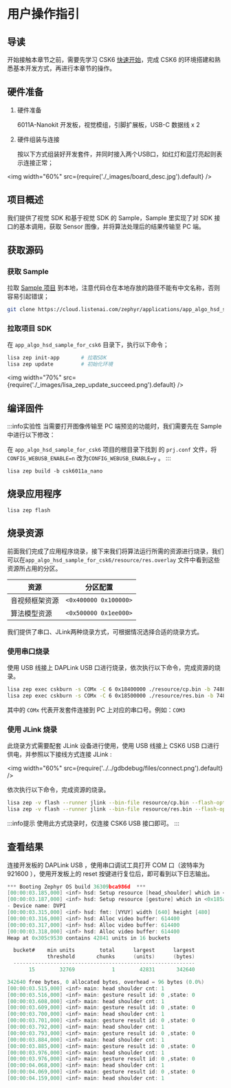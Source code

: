 # 用户操作指引

## 导读

开始接触本章节之前，需要先学习 CSK6 [快速开始](../../application/getting_start)，完成 CSK6 的环境搭建和熟悉基本开发方式，再进行本章节的操作。


## 硬件准备

1. 硬件准备

   6011A-Nanokit 开发板，视觉模组，引脚扩展板，USB-C 数据线 x 2

2. 硬件组装与连接

    按以下方式组装好开发套件，并同时接入两个USB口，如红灯和蓝灯亮起则表示连接正常；

<img
  width="60%"
  src={require('./_images/board_desc.jpg').default}
  /> 

## 项目概述

我们提供了视觉 SDK 和基于视觉 SDK 的 Sample，Sample 里实现了对 SDK 接口的基本调用，获取 Sensor 图像，并将算法处理后的结果传输至 PC 端。

## 获取源码

### 获取 Sample

拉取 [Sample 项目](https://cloud.listenai.com/zephyr/applications/app_algo_hsd_sample_for_csk6) 到本地，注意代码仓在本地存放的路径不能有中文名称，否则容易引起错误；

```bash
git clone https://cloud.listenai.com/zephyr/applications/app_algo_hsd_sample_for_csk6.git
```

### 拉取项目 SDK

在 `app_algo_hsd_sample_for_csk6` 目录下，执行以下命令；

```bash
lisa zep init-app       # 拉取SDK
lisa zep update         # 初始化环境
```

<img
  width="70%"
  src={require('./_images/lisa_zep_update_succeed.png').default}
  />

## 编译固件

:::info实验性
当需要打开图像传输至 PC 端预览的功能时，我们需要先在 Sample 中进行以下修改：

在 `app_algo_hsd_sample_for_csk6` 项目的根目录下找到 的 `prj.conf` 文件，将 `CONFIG_WEBUSB_ENABLE=n` 改为`CONFIG_WEBUSB_ENABLE=y` 。
:::

```
lisa zep build -b csk6011a_nano
```

## 烧录应用程序

```
lisa zep flash
```

## 烧录资源

前面我们完成了应用程序烧录，接下来我们将算法运行所需的资源进行烧录，我们可以在`app_algo_hsd_sample_for_csk6/resource/res.overlay` 文件中看到这些资源所占用的分区。

| 资源           | 分区配置              |
| -------------- | --------------------- |
| 音视频框架资源 | `<0x400000 0x100000>` |
| 算法模型资源   | `<0x500000 0x1ee000>` |

我们提供了串口、JLink两种烧录方式，可根据情况选择合适的烧录方式。

### 使用串口烧录

使用 USB 线接上 DAPLink USB 口进行烧录，依次执行以下命令，完成资源的烧录。

```bash
lisa zep exec cskburn -s COMx -C 6 0x18400000 ./resource/cp.bin -b 748800
lisa zep exec cskburn -s COMx -C 6 0x18500000 ./resource/res.bin -b 748800
```

其中的 `COMx` 代表开发套件连接到 PC 上对应的串口号。例如：`COM3`

### 使用 JLink 烧录

此烧录方式需要配套 JLink 设备进行使用，使用 USB 线接上 CSK6 USB 口进行供电，并参照以下接线方式连接 JLink :

<img
  width="60%"
  src={require('../../gdbdebug/files/connect.png').default}
  />

依次执行以下命令，完成资源的烧录。

```bash
lisa zep -v flash --runner jlink --bin-file resource/cp.bin --flash-opt="--base-address=0x18400000"
lisa zep -v flash --runner jlink --bin-file resource/res.bin --flash-opt="--base-address=0x18500000"
```

:::info提示
使用此方式烧录时，仅连接 CSK6 USB 接口即可。
:::

## 查看结果

连接开发板的 DAPLink USB ，使用串口调试工具打开 COM 口（波特率为 921600 ），使用开发板上的 reset 按键进行复位后，即可看到以下日志输出。

```c
*** Booting Zephyr OS build 36309bca986d  ***
[00:00:03.185,000] <inf> hsd: Setup resource [head_shoulder] which in <0x18500031,0xa6ce0>
[00:00:03.187,000] <inf> hsd: Setup resource [gesture] which in <0x185a6d11,0x132448>
- Device name: DVPI
[00:00:03.315,000] <inf> hsd: fmt: [VYUY] width [640] height [480]
[00:00:03.316,000] <inf> hsd: Alloc video buffer: 614400
[00:00:03.317,000] <inf> hsd: Alloc video buffer: 614400
[00:00:03.318,000] <inf> hsd: Alloc video buffer: 614400
Heap at 0x305c9530 contains 42841 units in 16 buckets

  bucket#    min units        total      largest      largest
             threshold       chunks      (units)      (bytes)
  -----------------------------------------------------------
       15        32769            1        42831       342640

342640 free bytes, 0 allocated bytes, overhead = 96 bytes (0.0%)
[00:00:03.515,000] <inf> main: head shoulder cnt: 1
[00:00:03.516,000] <inf> main: gesture result id: 0 ,state: 0
[00:00:03.608,000] <inf> main: head shoulder cnt: 1
[00:00:03.609,000] <inf> main: gesture result id: 0 ,state: 0
[00:00:03.700,000] <inf> main: head shoulder cnt: 1
[00:00:03.701,000] <inf> main: gesture result id: 0 ,state: 0
[00:00:03.792,000] <inf> main: head shoulder cnt: 1
[00:00:03.793,000] <inf> main: gesture result id: 0 ,state: 0
[00:00:03.884,000] <inf> main: head shoulder cnt: 1
[00:00:03.885,000] <inf> main: gesture result id: 0 ,state: 0
[00:00:03.976,000] <inf> main: head shoulder cnt: 1
[00:00:03.976,000] <inf> main: gesture result id: 0 ,state: 0
[00:00:04.068,000] <inf> main: head shoulder cnt: 1
[00:00:04.069,000] <inf> main: gesture result id: 0 ,state: 0
[00:00:04.159,000] <inf> main: head shoulder cnt: 1
```
